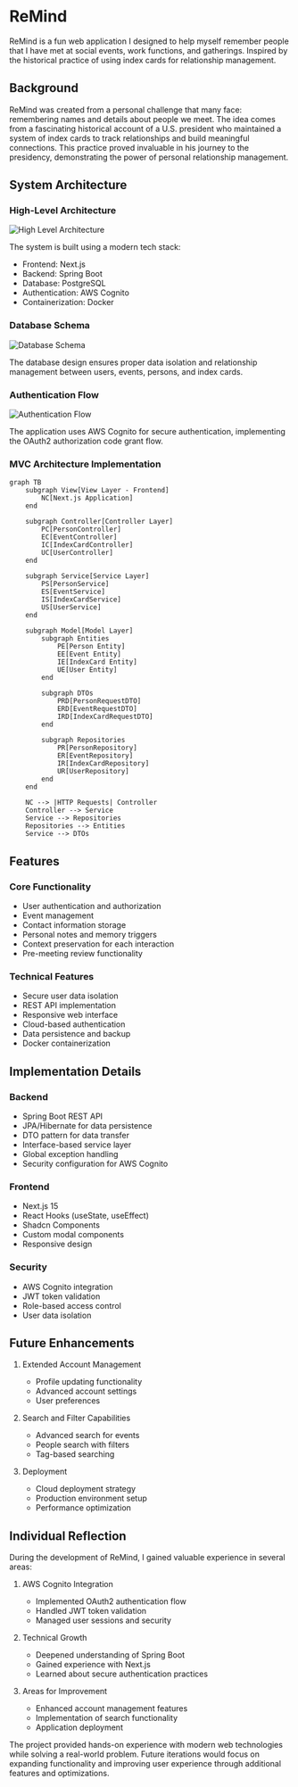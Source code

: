 # ReMind

ReMind is a fun web application I designed to help myself remember people that I have met at social events, work functions, and gatherings. Inspired by the historical practice of using index cards for relationship management.
## Background

ReMind was created from a personal challenge that many face: remembering names and details about people we meet. The idea comes from a fascinating historical account of a U.S. president who maintained a system of index cards to track relationships and build meaningful connections. This practice proved invaluable in his journey to the presidency, demonstrating the power of personal relationship management.

## System Architecture

### High-Level Architecture
![High Level Architecture](high_lvl_view.png)

The system is built using a modern tech stack:
- Frontend: Next.js
- Backend: Spring Boot
- Database: PostgreSQL
- Authentication: AWS Cognito
- Containerization: Docker

### Database Schema
![Database Schema](springbootDB.png)

The database design ensures proper data isolation and relationship management between users, events, persons, and index cards.

### Authentication Flow
![Authentication Flow](auth_process_app_reminder.png)

The application uses AWS Cognito for secure authentication, implementing the OAuth2 authorization code grant flow.

### MVC Architecture Implementation

```mermaid
graph TB
    subgraph View[View Layer - Frontend]
        NC[Next.js Application]
    end

    subgraph Controller[Controller Layer]
        PC[PersonController]
        EC[EventController]
        IC[IndexCardController]
        UC[UserController]
    end

    subgraph Service[Service Layer]
        PS[PersonService]
        ES[EventService]
        IS[IndexCardService]
        US[UserService]
    end

    subgraph Model[Model Layer]
        subgraph Entities
            PE[Person Entity]
            EE[Event Entity]
            IE[IndexCard Entity]
            UE[User Entity]
        end
        
        subgraph DTOs
            PRD[PersonRequestDTO]
            ERD[EventRequestDTO]
            IRD[IndexCardRequestDTO]
        end
        
        subgraph Repositories
            PR[PersonRepository]
            ER[EventRepository]
            IR[IndexCardRepository]
            UR[UserRepository]
        end
    end

    NC --> |HTTP Requests| Controller
    Controller --> Service
    Service --> Repositories
    Repositories --> Entities
    Service --> DTOs
```

## Features

### Core Functionality
- User authentication and authorization
- Event management
- Contact information storage
- Personal notes and memory triggers
- Context preservation for each interaction
- Pre-meeting review functionality

### Technical Features
- Secure user data isolation
- REST API implementation
- Responsive web interface
- Cloud-based authentication
- Data persistence and backup
- Docker containerization

## Implementation Details

### Backend
- Spring Boot REST API
- JPA/Hibernate for data persistence
- DTO pattern for data transfer
- Interface-based service layer
- Global exception handling
- Security configuration for AWS Cognito

### Frontend
- Next.js 15
- React Hooks (useState, useEffect)
- Shadcn Components
- Custom modal components
- Responsive design

### Security
- AWS Cognito integration
- JWT token validation
- Role-based access control
- User data isolation

## Future Enhancements
1. Extended Account Management
   - Profile updating functionality
   - Advanced account settings
   - User preferences

2. Search and Filter Capabilities
   - Advanced search for events
   - People search with filters
   - Tag-based searching

3. Deployment
   - Cloud deployment strategy
   - Production environment setup
   - Performance optimization

## Individual Reflection

During the development of ReMind, I gained valuable experience in several areas:

1. AWS Cognito Integration
   - Implemented OAuth2 authentication flow
   - Handled JWT token validation
   - Managed user sessions and security

2. Technical Growth
   - Deepened understanding of Spring Boot
   - Gained experience with Next.js
   - Learned about secure authentication practices

3. Areas for Improvement
   - Enhanced account management features
   - Implementation of search functionality
   - Application deployment

The project provided hands-on experience with modern web technologies while solving a real-world problem. Future iterations would focus on expanding functionality and improving user experience through additional features and optimizations.


